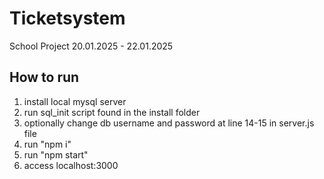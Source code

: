 # Ticketsystem
School Project 20.01.2025 - 22.01.2025

## How to run
1. install local mysql server
2. run sql_init script found in the install folder
3. optionally change db username and password at line 14-15 in server.js file
4. run "npm i"
5. run "npm start"
6. access localhost:3000
